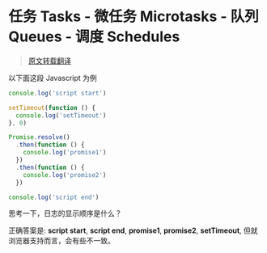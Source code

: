 # 任务 Tasks - 微任务 Microtasks - 队列 Queues - 调度 Schedules

> [原文转载翻译](https://jakearchibald.com/2015/tasks-microtasks-queues-and-schedules/)

以下面这段 Javascript 为例

```js
console.log('script start')

setTimeout(function () {
  console.log('setTimeout')
}, 0)

Promise.resolve()
  .then(function () {
    console.log('promise1')
  })
  .then(function () {
    console.log('promise2')
  })

console.log('script end')
```

思考一下，日志的显示顺序是什么？

正确答案是: **script start**, **script end**, **promise1**, **promise2**, **setTimeout**, 但就浏览器支持而言，会有些不一致。
